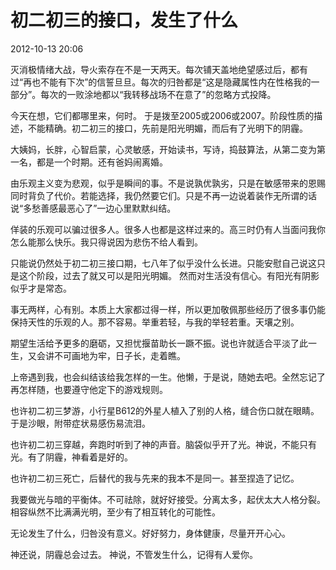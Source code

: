 # 初二初三的接口，发生了什么


2012-10-13 20:06

灭消极情绪大战，导火索存在不是一天两天。每次铺天盖地绝望感过后，都有过“再也不能有下次”的信誓旦旦。每次的归咎都是“这是隐藏属性内在性格我的一部分”。每次的一败涂地都以“我转移战场不在意了”的忽略方式投降。

今天在想，它们都哪里来，何时。
于是拨至2005或2006或2007。阶段性质的描述，不能精确。初二初三的接口，先前是阳光明媚，而后有了光明下的阴霾。

大姨妈，长胖，心智启蒙，心灵敏感，开始读书，写诗，捣鼓算法，从第二变为第一名，都是一个时期。还有爸妈闹离婚。

由乐观主义变为悲观，似乎是瞬间的事。不是说孰优孰劣，只是在敏感带来的恩赐同时背负了代价。若能选择，我仍然要它们。只是不再一边说着装作无所谓的话说“多愁善感最恶心了”一边心里默默纠结。

佯装的乐观可以骗过很多人。很多人也都是这样过来的。高三时仍有人当面问我你怎么能那么快乐。我只得说因为悲伤不给人看到。


只能说仍然处于初二初三接口期，七八年了似乎没什么长进。只能安慰自己说这只是这个阶段，过去了就又可以是阳光明媚。
然而对生活没有信心。有阳光有阴影似乎才是常态。

事无两样，心有别。本质上大家都过得一样，所以更加敬佩那些经历了很多事仍能保持天性的乐观的人。那不容易。举重若轻，与我的举轻若重。天壤之别。


期望生活给予更多的磨砺，又担忧揠苗助长一蹶不振。说也许就适合平淡了此一生，又会讲不可画地为牢，日子长，走着瞧。

上帝遇到我，也会纠结该给我怎样的一生。他懒，于是说，随她去吧。全然忘记了再怎样随，也要遵守他定下的游戏规则。

也许初二初三梦游，小行星B612的外星人植入了别的人格，缝合伤口就在眼睛。于是沙眼，附带症状易感伤易流泪。

也许初二初三穿越，奔跑时听到了神的声音。脑袋似乎开了光。神说，不能只有光。有了阴霾，神看着是好的。

也许初二初三死亡，后替代的我与先来的我本不是同一。甚至捏造了记忆。

我要做光与暗的平衡体。不可祛除，就好好接受。分离太多，起伏太大人格分裂。相容纵然不比满满光明，至少有了相互转化的可能性。

无论发生了什么，归咎没有意义。好好努力，身体健康，尽量开开心心。

神还说，阴霾总会过去。
神说，不管发生什么，记得有人爱你。

